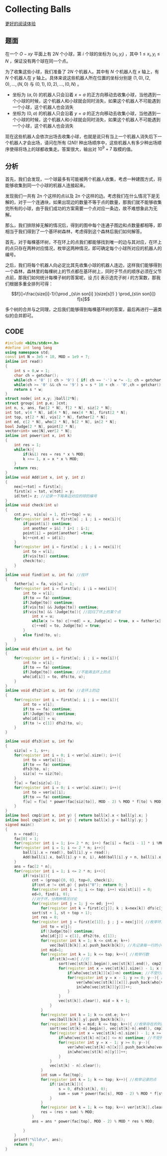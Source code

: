 # Collecting Balls

[更好的阅读体验](https://www.cnblogs.com/Defoliation-ldlh/p/15526335.html)

## 题面

在一个 $O−xy$ 平面上有 $2N$ 个小球，第 $i$ 个球的坐标为 $(x_i,y_i)$ ，其中 $1\leq x_i,y_i\leq N$ ，保证没有两个球在同一个点。

为了收集这些小球，我们准备了 $2N$ 个机器人。其中有 $N$ 个机器人在 $x$ 轴上，有 $N$ 个机器人在 $y$ 轴上。具体来说这些机器人所在位置的坐标分别是 $(1,0),(2,0),…,(N,0)$ 与 $(0,1),(0,2),…,(0,N)$ 。

- 坐标为 $(a,0)$ 的机器人只会沿着 $x=a$ 的正方向移动去收集小球，当他遇到一个小球的时候，这个机器人和小球就会同时消失，如果这个机器人不可能遇到一个小球，这个机器人也会消失
- 坐标为 $(0,a)$ 的机器人只会沿着 $y=a$ 的正方向移动去收集小球，当他遇到一个小球的时候，这个机器人和小球就会同时消失，如果这个机器人不可能遇到一个小球，这个机器人也会消失

现在这些机器人会依次出场去收集小球，也就是说只有当上一个机器人消失后下一个机器人才会出场，请问在所有 $(2N)!$ 种出场顺序中，这些机器人有多少种出场顺序使得将场上的球都收集走。答案很大，输出对 $10^9+7$ 取模的值。

## 分析

首先，我们会发现，一个球最多有可能被两个机器人收集，考虑一种建图方式，将能够收集到同一个小球的机器人连接起来。

发现我们一共有 $2n$ 个这样的点以及 $2n$ 个这样的边。考虑我们在什么情况下是无解的，对于一个连通块，如果出现边的数量不等于点的数量，那我们就不能够收集完所有的小球，由于我们成功的方案需要一个点对应一条边，故不难想象此为无解。

那么，我们排除掉无解的情况后，得到的图中每个连通子图边和点数量都相等，即相当于我们得到了一个基环树森林，考虑得到这个森林后我们如何解答。

首先，对于每棵基环树，不在环上的点我们都能够找到唯一的边与其对应，在环上的点只存在两种对应情况，枚举这两种情况，即可确定每个小球所对应的机器人的编号。

之后，我们将每个机器人向必定比其先收集小球的机器人连边，这样我们能够得到一个森林，森林里的每棵树上的节点都在基环树上，同时子节点的顺序必须在父节点前，那我们如何统计每棵子树的答案呢，设 $f[i]$ 表示选完子树 $i$ 的方案数，那我们根据多重全排列可得：

$$f[i]=\frac{size[i]-1}{\prod _{s\in son[i] }(size[s]!) } \prod_{s\in son[i]} f[s]$$ 

多个树的合并与之同理，之后我们能够得到每棵基环树的答案，最后再进行一遍类似的合并即可。

## CODE

```cpp
#include <bits/stdc++.h>
#define int long long
using namespace std;
const int N = 3e5 + 10, MOD = 1e9 + 7;
inline int read()
{
	int s = 0,w = 1;
	char ch = getchar();
	while(ch < '0' || ch > '9') { if( ch == '-') w *= -1; ch = getchar(); }
	while(ch >= '0' && ch <= '9') s = s * 10 + ch - '0',ch = getchar();
	return s * w;
}
struct node{ int x,y; }ball[2*N];
struct group{ int p,e; }cnt;
int n, s, ans, fac[2 * N], f[2 * N], siz[2 * N];
int tot, v[4 * N], id[4 * N], nex[4 * N], first[2 * N];
int top, st[2 * N], vis[2 * N], father[2 * N];
int ed, c[2 * N], who[2 * N], b[2 * N], in[2 * N];
bool Judge[2 * N], point[2 * N];
vector<int> vec[N],ver[2 * N];
inline int power(int x, int k)
{
	int res = 1;
	while(k){
		if(k&1) res = res * x % MOD;
		k >>= 1, x = x * x % MOD; 
	}
	return res;
}
inline void Add(int x, int y, int z)
{
	nex[++tot] = first[x];
	first[x] = tot, v[tot] = y;
	id[tot]= z; //记录一下每条边对应的球的编号 
}
inline void check(int u)
{
	cnt.p++, vis[u] = 1, st[++top] = u;
	for(register int i = first[u] ; i ; i = nex[i]){
		if(point[i]) continue;
		int another = i&1 ? i+1 : i-1;
		point[i] = point[another] =true;
		b[++cnt.e] = id[i];
	}
	for(register int i = first[u] ; i ; i = nex[i]){
		int to = v[i];
		if(vis[to]) continue;
		check(to);
	}
}
inline void find(int u, int fa) //找环 
{
	father[u] = fa, vis[u] = 1;
	for(register int i = first[u]; i ;i = nex[i]){
		int to = v[i];
		if(to == fa) continue; 
		if(Judge[to]) continue;
		if(vis[to] && Judge[to]) continue;
		if(vis[to] && !Judge[to]){ //回归了环上的某个点 
			int x = u;
			while(x != to) c[++ed] = x, Judge[x] = true, x = father[x];
			c[++ed] = to, Judge[to] = true;
		}
		else find(to, u);
	}
}
inline void dfs(int u, int fa)
{
	for(register int i = first[u]; i ; i = nex[i]){
		int to = v[i];
		if(to == fa) continue;
		if(Judge[to]) continue; //不能再去环上的点 
		who[id[i]] = to, dfs(to, u);
	}
}
inline void dfs2(int u, int fa) //走环上的边 
{
	for(register int i = first[u]; i ; i = nex[i]){
		int to = v[i];
		if(to == fa) continue;
		if(!Judge[to]) continue;
		who[id[i]] = u;
		if(to != c[1]) dfs2(to, u);
	}
}

inline void dfs3(int u, int fa)
{
	siz[u] = 1, s++;
	for(register int i = 0; i < ver[u].size(); i++){
		int to = ver[u][i];
		if(to == fa) continue;
		dfs3(to, u);
		siz[u] += siz[to];
	}
	f[u] = fac[siz[u]-1];
	for(register int i = 0; i < ver[u].size(); i++){
		int to = ver[u][i];
		if(to == fa) continue;
		f[u] = f[u] * power(fac[siz[to]], MOD - 2) % MOD * f[to] % MOD;
	}
}
inline bool cmp1(int x, int y) { return ball[x].x < ball[y].x; }
inline bool cmp2(int x, int y) { return ball[x].y < ball[y].y; }
signed main()
{
	n = read();
	fac[0] = 1;
	for(register int i = 1; i<= 2 * n; i++) fac[i] = fac[i - 1] * i %MOD;
	for(register int i = 1; i <= 2 * n; i++){
		ball[i].x = read(), ball[i].y = read();
		Add(ball[i].x, ball[i].y + n, i), Add(ball[i].y + n, ball[i].x, i);
	}
	ans = fac[2 * n];
	for(register int i = 1; i <= 2 * n; i++){
		if(!vis[i]){
			cnt = (group){0, 0}, top=0, check(i);
			if(cnt.e != cnt.p) { puts("0"); return 0; }
			for(register int i = 1; i <= top; i++) vis[st[i]] = 0;
			ed=0, find(i, 0);
			//对于环，分两种情况讨论
			for(register int j = 1; j <= ed; j++)
				for(register int k = first[c[j]]; k ; k=nex[k]) dfs(c[j], 0); //从环上的点出发 
			sort(st + 1, st + top + 1); 
			int res = 0;
			for(register int j = first[c[1]]; j ; j = nex[j]){ //枚举环上的情况 
				int to = v[j];
				if(!Judge[to]) continue;
				who[id[j]] = c[1], dfs2(to, c[1]);
				for(register int k = 1; k <= cnt.e; k++)
					vec[ball[b[k]].x].push_back(b[k]); //先记录每一行的小球数量
				int mid=1;
				for(register int k = 1; k <= top; k++){ //枚举行数 
					if(st[k]<=n){ //行 
						sort(vec[st[k]].begin(),vec[st[k]].end(), cmp2);
						for(register int x = vec[st[k]].size() - 1; x >= 0; x--){ //枚举一下小球 
							if(who[vec[st[k]][x]]>n) continue; //不受行的小球的影响
							for(register int y = x - 1; y >= 0; y--){ //连边 
								ver[who[vec[st[k]][x]]].push_back(who[vec[st[k]][y]]);
								in[who[vec[st[k]][y]]]++;
							}
						}
						vec[st[k]].clear(), mid = k + 1;
					}	
				}
				for(register int k = 1; k <= cnt.e; k++)
					vec[ball[b[k]].y].push_back(b[k]);
				for(register int k = mid; k <= top; k++){ //枚举存在的列数 
					sort(vec[st[k]-n].begin(), vec[st[k]-n].end(), cmp1);
					for(register int x = vec[st[k]-n].size() - 1; x >= 0; x--){
						if(who[vec[st[k]-n][x]] <= n) continue; //不受列的小球的影响
						for(register int y = x - 1; y >= 0; y--){
							ver[who[vec[st[k]-n][x]]].push_back(who[vec[st[k]-n][y]]);
							in[who[vec[st[k]-n][y]]]++;
						} 
					}
					vec[st[k] - n].clear();
				}
				int sum = fac[top];
				for(register int k = 1; k <= top; k++){ //枚举记录的点 
					if(!in[st[k]]){
						s = 0, dfs3(st[k], 0);
						sum = sum * power(fac[s], MOD - 2) % MOD * f[st[k]] % MOD;
					}
				}
				for(register int k = 1; k <= top; k++) ver[st[k]].clear(), in[st[k]]=0;
				res = (res + sum) % MOD;
			}
			ans = ans * power(fac[top], MOD - 2) % MOD * res % MOD;
			
		}
	}
	printf("%lld\n", ans);
	return 0;
}

```